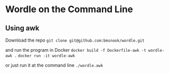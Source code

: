 # Wordle on the Command Line
## Using awk
Download the repo
`git clone git@github.com:bmsnook/wordle.git`

and run the program in Docker
`docker build -f Dockerfile-awk -t wordle-awk .`
`docker run -it wordle-awk`

or just run it at the command line
`./wordle.awk`
